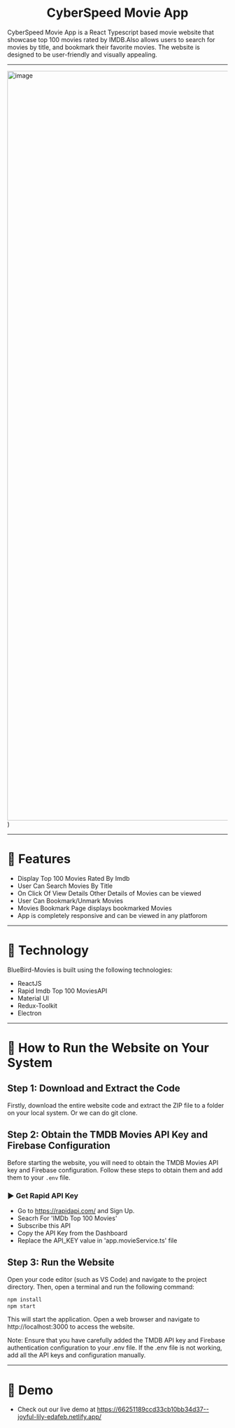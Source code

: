<h1 align="center">CyberSpeed Movie App</h1>
CyberSpeed Movie App is a React Typescript based movie website that showcase top 100 movies rated by IMDB.Also allows users to search for movies by title, and bookmark their favorite movies. The website is designed to be user-friendly and visually appealing.
<hr/>

<img width="1714" alt="image" src="https://github.com/yogendra-rathore/cyberspeed-movies-app/assets/140323526/c62edb31-b9e3-4f27-876a-dec973a3edb0">
)

<hr/>

# 🍿 Features 

- Display Top 100 Movies Rated By Imdb
- User Can Search Movies By Title
- On Click Of View Details Other Details of Movies can be viewed
- User Can Bookmark/Unmark Movies
- Movies Bookmark Page displays bookmarked Movies
- App is completely responsive and can be viewed in any platforom
  

<hr/>

# 🍿 Technology

BlueBird-Movies is built using the following technologies:

- ReactJS
- Rapid Imdb Top 100 MoviesAPI
- Material UI
- Redux-Toolkit
- Electron

<hr/>

# 🍿 How to Run the Website on Your System

## Step 1: Download and Extract the Code

Firstly, download the entire website code and extract the ZIP file to a folder on your local system.
Or we can do git clone.

## Step 2: Obtain the TMDB Movies API Key and Firebase Configuration

Before starting the website, you will need to obtain the TMDB Movies API key and Firebase configuration. Follow these steps to obtain them and add them to your `.env` file.

### ▶️ Get Rapid API Key 

- Go to https://rapidapi.com/ and Sign Up.
- Seacrh For 'IMDb Top 100 Movies'
- Subscribe this API
- Copy the API Key from the Dashboard
- Replace the API_KEY value in 'app.movieService.ts' file


## Step 3: Run the Website

Open your code editor (such as VS Code) and navigate to the project directory. Then, open a terminal and run the following command:

```bash
npm install
npm start
```
This will start the application. Open a web browser and navigate to http://localhost:3000 to access the website.

Note: Ensure that you have carefully added the TMDB API key and Firebase authentication configuration to your .env file. If the .env file is not working, add all the API keys and configuration manually.

<hr/>

# 🍿 Demo 

- Check out our live demo at https://66251189ccd33cb10bb34d37--joyful-lily-edafeb.netlify.app/
 
